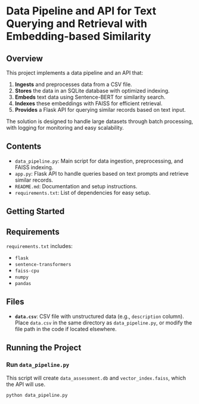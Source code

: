 # Data Pipeline and API for Text Querying and Retrieval with Embedding-based Similarity

## Overview

This project implements a data pipeline and an API that:
1. **Ingests** and preprocesses data from a CSV file.
2. **Stores** the data in an SQLite database with optimized indexing.
3. **Embeds** text data using Sentence-BERT for similarity search.
4. **Indexes** these embeddings with FAISS for efficient retrieval.
5. **Provides** a Flask API for querying similar records based on text input.

The solution is designed to handle large datasets through batch processing, with logging for monitoring and easy scalability.

## Contents

- `data_pipeline.py`: Main script for data ingestion, preprocessing, and FAISS indexing.
- `app.py`: Flask API to handle queries based on text prompts and retrieve similar records.
- `README.md`: Documentation and setup instructions.
- `requirements.txt`: List of dependencies for easy setup.

## Getting Started

## Requirements

`requirements.txt` includes:
- `flask`
- `sentence-transformers`
- `faiss-cpu`
- `numpy`
- `pandas`

## Files

- **`data.csv`**: CSV file with unstructured data (e.g., `description` column). Place `data.csv` in the same directory as `data_pipeline.py`, or modify the file path in the code if located elsewhere.

## Running the Project

### Run `data_pipeline.py`

This script will create `data_assessment.db` and `vector_index.faiss`, which the API will use.

```bash
python data_pipeline.py
